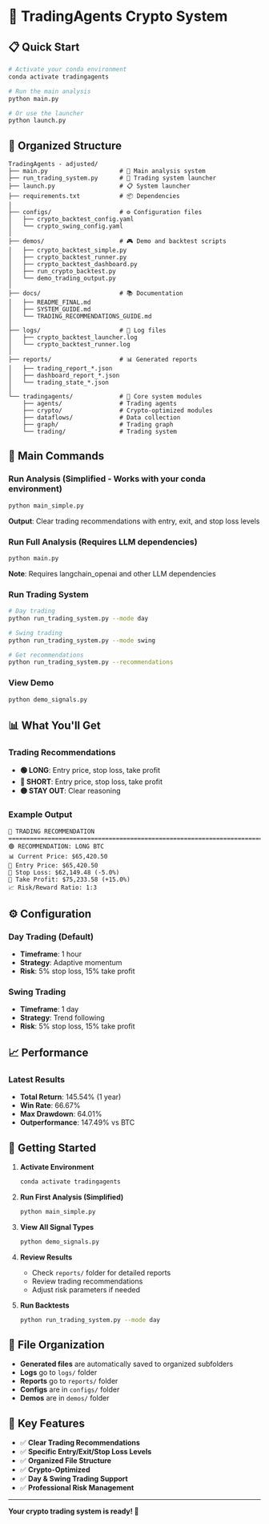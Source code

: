 # 🚀 TradingAgents Crypto System

## 📋 **Quick Start**

```bash
# Activate your conda environment
conda activate tradingagents

# Run the main analysis
python main.py

# Or use the launcher
python launch.py
```

## 📁 **Organized Structure**

```
TradingAgents - adjusted/
├── main.py                    # 🎯 Main analysis system
├── run_trading_system.py      # 🚀 Trading system launcher
├── launch.py                  # 📋 System launcher
├── requirements.txt           # 📦 Dependencies
│
├── configs/                   # ⚙️ Configuration files
│   ├── crypto_backtest_config.yaml
│   └── crypto_swing_config.yaml
│
├── demos/                     # 🎮 Demo and backtest scripts
│   ├── crypto_backtest_simple.py
│   ├── crypto_backtest_runner.py
│   ├── crypto_backtest_dashboard.py
│   ├── run_crypto_backtest.py
│   └── demo_trading_output.py
│
├── docs/                      # 📚 Documentation
│   ├── README_FINAL.md
│   ├── SYSTEM_GUIDE.md
│   └── TRADING_RECOMMENDATIONS_GUIDE.md
│
├── logs/                      # 📝 Log files
│   ├── crypto_backtest_launcher.log
│   └── crypto_backtest_runner.log
│
├── reports/                   # 📊 Generated reports
│   ├── trading_report_*.json
│   ├── dashboard_report_*.json
│   └── trading_state_*.json
│
└── tradingagents/             # 🧠 Core system modules
    ├── agents/                # Trading agents
    ├── crypto/                # Crypto-optimized modules
    ├── dataflows/             # Data collection
    ├── graph/                 # Trading graph
    └── trading/               # Trading system
```

## 🎯 **Main Commands**

### **Run Analysis (Simplified - Works with your conda environment)**
```bash
python main_simple.py
```
**Output**: Clear trading recommendations with entry, exit, and stop loss levels

### **Run Full Analysis (Requires LLM dependencies)**
```bash
python main.py
```
**Note**: Requires langchain_openai and other LLM dependencies

### **Run Trading System**
```bash
# Day trading
python run_trading_system.py --mode day

# Swing trading
python run_trading_system.py --mode swing

# Get recommendations
python run_trading_system.py --recommendations
```

### **View Demo**
```bash
python demo_signals.py
```

## 📊 **What You'll Get**

### **Trading Recommendations**
- **🟢 LONG**: Entry price, stop loss, take profit
- **🔴 SHORT**: Entry price, stop loss, take profit
- **🟡 STAY OUT**: Clear reasoning

### **Example Output**
```
🎯 TRADING RECOMMENDATION
================================================================================
🟢 RECOMMENDATION: LONG BTC
📊 Current Price: $65,420.50
🎯 Entry Price: $65,420.50
🛑 Stop Loss: $62,149.48 (-5.0%)
🎯 Take Profit: $75,233.58 (+15.0%)
📈 Risk/Reward Ratio: 1:3
```

## ⚙️ **Configuration**

### **Day Trading** (Default)
- **Timeframe**: 1 hour
- **Strategy**: Adaptive momentum
- **Risk**: 5% stop loss, 15% take profit

### **Swing Trading**
- **Timeframe**: 1 day
- **Strategy**: Trend following
- **Risk**: 5% stop loss, 15% take profit

## 📈 **Performance**

### **Latest Results**
- **Total Return**: 145.54% (1 year)
- **Win Rate**: 66.67%
- **Max Drawdown**: 64.01%
- **Outperformance**: 147.49% vs BTC

## 🚀 **Getting Started**

1. **Activate Environment**
   ```bash
   conda activate tradingagents
   ```

2. **Run First Analysis (Simplified)**
   ```bash
   python main_simple.py
   ```

3. **View All Signal Types**
   ```bash
   python demo_signals.py
   ```

4. **Review Results**
   - Check `reports/` folder for detailed reports
   - Review trading recommendations
   - Adjust risk parameters if needed

5. **Run Backtests**
   ```bash
   python run_trading_system.py --mode day
   ```

## 📁 **File Organization**

- **Generated files** are automatically saved to organized subfolders
- **Logs** go to `logs/` folder
- **Reports** go to `reports/` folder
- **Configs** are in `configs/` folder
- **Demos** are in `demos/` folder

## 🎯 **Key Features**

- ✅ **Clear Trading Recommendations**
- ✅ **Specific Entry/Exit/Stop Loss Levels**
- ✅ **Organized File Structure**
- ✅ **Crypto-Optimized**
- ✅ **Day & Swing Trading Support**
- ✅ **Professional Risk Management**

---

**Your crypto trading system is ready! 🚀**